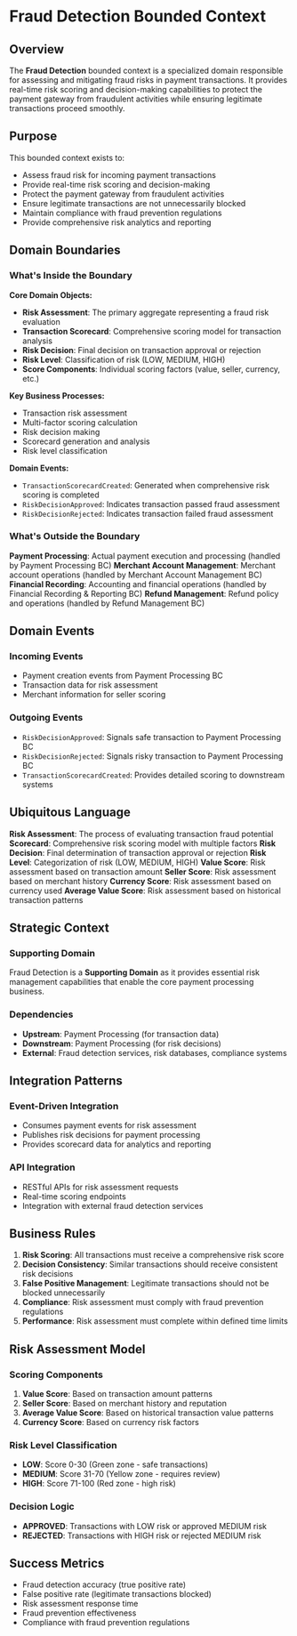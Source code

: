 # Fraud Detection Bounded Context

## Overview

The **Fraud Detection** bounded context is a specialized domain responsible for assessing and mitigating fraud risks in payment transactions. It provides real-time risk scoring and decision-making capabilities to protect the payment gateway from fraudulent activities while ensuring legitimate transactions proceed smoothly.

## Purpose

This bounded context exists to:
- Assess fraud risk for incoming payment transactions
- Provide real-time risk scoring and decision-making
- Protect the payment gateway from fraudulent activities
- Ensure legitimate transactions are not unnecessarily blocked
- Maintain compliance with fraud prevention regulations
- Provide comprehensive risk analytics and reporting

## Domain Boundaries

### What's Inside the Boundary

**Core Domain Objects:**
- **Risk Assessment**: The primary aggregate representing a fraud risk evaluation
- **Transaction Scorecard**: Comprehensive scoring model for transaction analysis
- **Risk Decision**: Final decision on transaction approval or rejection
- **Risk Level**: Classification of risk (LOW, MEDIUM, HIGH)
- **Score Components**: Individual scoring factors (value, seller, currency, etc.)

**Key Business Processes:**
- Transaction risk assessment
- Multi-factor scoring calculation
- Risk decision making
- Scorecard generation and analysis
- Risk level classification

**Domain Events:**
- `TransactionScorecardCreated`: Generated when comprehensive risk scoring is completed
- `RiskDecisionApproved`: Indicates transaction passed fraud assessment
- `RiskDecisionRejected`: Indicates transaction failed fraud assessment

### What's Outside the Boundary

**Payment Processing**: Actual payment execution and processing (handled by Payment Processing BC)
**Merchant Account Management**: Merchant account operations (handled by Merchant Account Management BC)
**Financial Recording**: Accounting and financial operations (handled by Financial Recording & Reporting BC)
**Refund Management**: Refund policy and operations (handled by Refund Management BC)

## Domain Events

### Incoming Events
- Payment creation events from Payment Processing BC
- Transaction data for risk assessment
- Merchant information for seller scoring

### Outgoing Events
- `RiskDecisionApproved`: Signals safe transaction to Payment Processing BC
- `RiskDecisionRejected`: Signals risky transaction to Payment Processing BC
- `TransactionScorecardCreated`: Provides detailed scoring to downstream systems

## Ubiquitous Language

**Risk Assessment**: The process of evaluating transaction fraud potential
**Scorecard**: Comprehensive risk scoring model with multiple factors
**Risk Decision**: Final determination of transaction approval or rejection
**Risk Level**: Categorization of risk (LOW, MEDIUM, HIGH)
**Value Score**: Risk assessment based on transaction amount
**Seller Score**: Risk assessment based on merchant history
**Currency Score**: Risk assessment based on currency used
**Average Value Score**: Risk assessment based on historical transaction patterns

## Strategic Context

### Supporting Domain
Fraud Detection is a **Supporting Domain** as it provides essential risk management capabilities that enable the core payment processing business.

### Dependencies
- **Upstream**: Payment Processing (for transaction data)
- **Downstream**: Payment Processing (for risk decisions)
- **External**: Fraud detection services, risk databases, compliance systems

## Integration Patterns

### Event-Driven Integration
- Consumes payment events for risk assessment
- Publishes risk decisions for payment processing
- Provides scorecard data for analytics and reporting

### API Integration
- RESTful APIs for risk assessment requests
- Real-time scoring endpoints
- Integration with external fraud detection services

## Business Rules

1. **Risk Scoring**: All transactions must receive a comprehensive risk score
2. **Decision Consistency**: Similar transactions should receive consistent risk decisions
3. **False Positive Management**: Legitimate transactions should not be blocked unnecessarily
4. **Compliance**: Risk assessment must comply with fraud prevention regulations
5. **Performance**: Risk assessment must complete within defined time limits

## Risk Assessment Model

### Scoring Components
1. **Value Score**: Based on transaction amount patterns
2. **Seller Score**: Based on merchant history and reputation
3. **Average Value Score**: Based on historical transaction value patterns
4. **Currency Score**: Based on currency risk factors

### Risk Level Classification
- **LOW**: Score 0-30 (Green zone - safe transactions)
- **MEDIUM**: Score 31-70 (Yellow zone - requires review)
- **HIGH**: Score 71-100 (Red zone - high risk)

### Decision Logic
- **APPROVED**: Transactions with LOW risk or approved MEDIUM risk
- **REJECTED**: Transactions with HIGH risk or rejected MEDIUM risk

## Success Metrics

- Fraud detection accuracy (true positive rate)
- False positive rate (legitimate transactions blocked)
- Risk assessment response time
- Fraud prevention effectiveness
- Compliance with fraud prevention regulations 